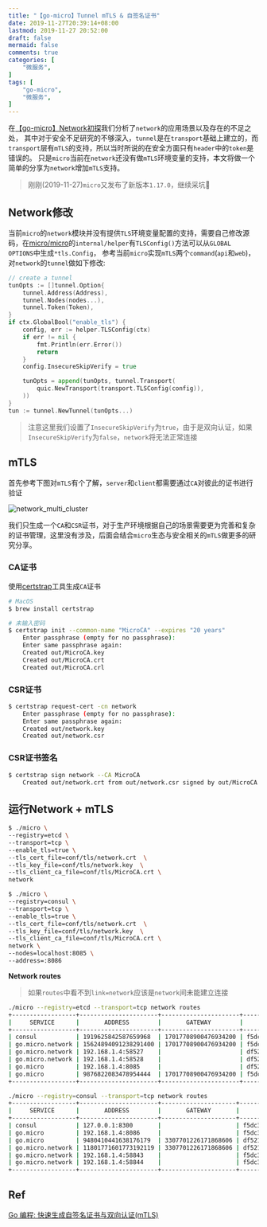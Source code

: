 ```yaml
---
title: "【go-micro】Tunnel mTLS & 自签名证书"
date: 2019-11-27T20:39:14+08:00
lastmod: 2019-11-27 20:52:00
draft: false
mermaid: false
comments: true
categories: [
	"微服务",
]
tags: [
	"go-micro",
    "微服务",
]
---
```


在[【go-micro】Network初探](/post/microservice/2019-11-15-go-micro-network/)我们分析了`network`的应用场景以及存在的不足之处，
其中对于安全不足研究的不够深入，`tunnel`是在`transport`基础上建立的，而`transport`层有`mTLS`的支持，所以当时所说的在安全方面只有`header`中的`token`是错误的。
只是`micro`当前在`network`还没有做`mTLS`环境变量的支持，本文将做一个简单的分享为`network`增加`mTLS`支持。

<!--more-->

> 刚刚(2019-11-27)`micro`又发布了新版本`1.17.0`，继续采坑🤣

## Network修改
当前`micro`的`network`模块并没有提供`TLS`环境变量配置的支持，需要自己修改源码，在[micro/micro](https://github.com/micro/micro)的`internal/helper`有`TLSConfig()`方法可以从`GLOBAL OPTIONS`中生成`*tls.Config`，
参考当前`micro`实现`mTLS`两个`command`(`api`和`web`)，对`network`的`tunnel`做如下修改:
```go
// create a tunnel
tunOpts := []tunnel.Option{
	tunnel.Address(Address),
	tunnel.Nodes(nodes...),
	tunnel.Token(Token),
}
if ctx.GlobalBool("enable_tls") {
	config, err := helper.TLSConfig(ctx)
	if err != nil {
		fmt.Println(err.Error())
		return
	}
	config.InsecureSkipVerify = true

	tunOpts = append(tunOpts, tunnel.Transport(
		quic.NewTransport(transport.TLSConfig(config)),
	))
}
tun := tunnel.NewTunnel(tunOpts...)
```

> 注意这里我们设置了`InsecureSkipVerify`为`true`，由于是双向认证，如果`InsecureSkipVerify`为`false`，`network`将无法正常连接

## mTLS
首先参考下图对`mTLS`有个了解，`server`和`client`都需要通过`CA`对彼此的证书进行验证

![network_multi_cluster](/img/micro/mtls.png)

我们只生成一个`CA`和`CSR`证书，对于生产环境根据自己的场景需要更为完善和复杂的证书管理，这里没有涉及，后面会结合`micro`生态与安全相关的`mTLS`做更多的研究分享。

### CA证书
使用[certstrap](https://github.com/square/certstrap)工具生成`CA`证书
```bash
# MacOS
$ brew install certstrap

# 未输入密码
$ certstrap init --common-name "MicroCA" --expires "20 years"
    Enter passphrase (empty for no passphrase): 
    Enter same passphrase again: 
    Created out/MicroCA.key
    Created out/MicroCA.crt
    Created out/MicroCA.crl
```

### CSR证书
```bash
$ certstrap request-cert -cn network  
	Enter passphrase (empty for no passphrase): 
    Enter same passphrase again: 
    Created out/network.key
    Created out/network.csr
```

### CSR证书签名
```bash
$ certstrap sign network --CA MicroCA
	Created out/network.crt from out/network.csr signed by out/MicroCA.key
```

## 运行Network + mTLS

```bash
$ ./micro \
--registry=etcd \
--transport=tcp \
--enable_tls=true \
--tls_cert_file=conf/tls/network.crt  \
--tls_key_file=conf/tls/network.key  \
--tls_client_ca_file=conf/tls/MicroCA.crt \
network

$ ./micro \
--registry=consul \
--transport=tcp \
--enable_tls=true \
--tls_cert_file=conf/tls/network.crt  \
--tls_key_file=conf/tls/network.key  \
--tls_client_ca_file=conf/tls/MicroCA.crt \
network \
--nodes=localhost:8085 \
--address=:8086
```

**Network routes**

> 如果`routes`中看不到`link=network`应该是`network`间未能建立连接

```bash
./micro --registry=etcd --transport=tcp network routes  
+------------------+----------------------+----------------------+--------------------------------------+----------+--------+---------+
|     SERVICE      |       ADDRESS        |       GATEWAY        |                ROUTER                | NETWORK  | METRIC |  LINK   |
+------------------+----------------------+----------------------+--------------------------------------+----------+--------+---------+
| consul           | 1919625842587659968  | 17017708900476934200 | f5dc3933-3ccc-4dc0-bafe-cbfd7abebf60 | go.micro | 1      | network |
| go.micro.network | 15624894091238291400 | 17017708900476934200 | f5dc3933-3ccc-4dc0-bafe-cbfd7abebf60 | go.micro | 1      | network |
| go.micro.network | 192.168.1.4:58527    |                      | df521f3c-a39e-455b-abbf-ada184a900c9 | go.micro | 1      | local   |
| go.micro.network | 192.168.1.4:58528    |                      | df521f3c-a39e-455b-abbf-ada184a900c9 | go.micro | 1      | local   |
| go.micro         | 192.168.1.4:8085     |                      | df521f3c-a39e-455b-abbf-ada184a900c9 | go.micro | 1      | local   |
| go.micro         | 9876822083478954444  | 17017708900476934200 | f5dc3933-3ccc-4dc0-bafe-cbfd7abebf60 | go.micro | 1      | network |
+------------------+----------------------+----------------------+--------------------------------------+----------+--------+---------+

./micro --registry=consul --transport=tcp network routes
+------------------+----------------------+---------------------+--------------------------------------+----------+--------+---------+
|     SERVICE      |       ADDRESS        |       GATEWAY       |                ROUTER                | NETWORK  | METRIC |  LINK   |
+------------------+----------------------+---------------------+--------------------------------------+----------+--------+---------+
| consul           | 127.0.0.1:8300       |                     | f5dc3933-3ccc-4dc0-bafe-cbfd7abebf60 | go.micro | 1      | local   |
| go.micro         | 192.168.1.4:8086     |                     | f5dc3933-3ccc-4dc0-bafe-cbfd7abebf60 | go.micro | 1      | local   |
| go.micro         | 9480410441638176179  | 3307701226171868606 | df521f3c-a39e-455b-abbf-ada184a900c9 | go.micro | 2      | network |
| go.micro.network | 11801771601773192119 | 3307701226171868606 | df521f3c-a39e-455b-abbf-ada184a900c9 | go.micro | 2      | network |
| go.micro.network | 192.168.1.4:58843    |                     | f5dc3933-3ccc-4dc0-bafe-cbfd7abebf60 | go.micro | 1      | local   |
| go.micro.network | 192.168.1.4:58844    |                     | f5dc3933-3ccc-4dc0-bafe-cbfd7abebf60 | go.micro | 1      | local   |
+------------------+----------------------+---------------------+--------------------------------------+----------+--------+---------+
```

## Ref

[Go 编程: 快速生成自签名证书与双向认证(mTLS)](https://www.gitdig.com/about/)
